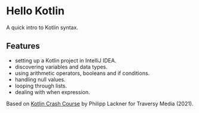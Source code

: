 # Hello Kotlin

A quick intro to Kotlin syntax.

## Features

- setting up a Kotlin project in IntelliJ IDEA.
- discovering variables and data types.
- using arithmetic operators, booleans and if conditions.
- handling null values.
- looping through lists.
- dealing with when expression.

Based on [Kotlin Crash Course](https://www.youtube.com/watch?v=5flXf8nuq60) by Philipp Lackner for Traversy Media (2021).
